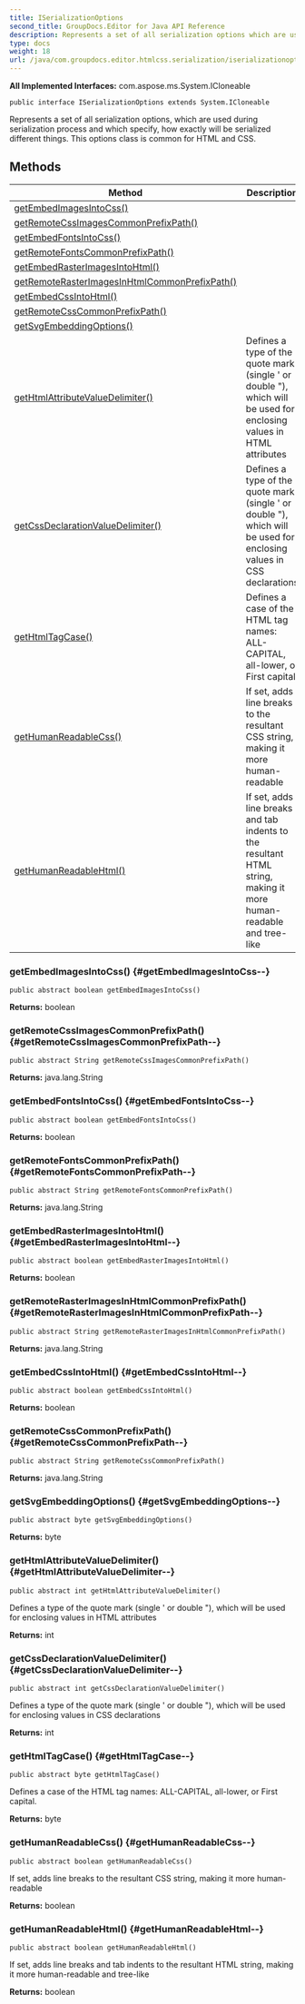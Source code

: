 ```yaml
---
title: ISerializationOptions
second_title: GroupDocs.Editor for Java API Reference
description: Represents a set of all serialization options which are used during serialization process and which specify how exactly will be serialized different things.
type: docs
weight: 18
url: /java/com.groupdocs.editor.htmlcss.serialization/iserializationoptions/
---
```

**All Implemented Interfaces:**
com.aspose.ms.System.ICloneable
```
public interface ISerializationOptions extends System.ICloneable
```

Represents a set of all serialization options, which are used during serialization process and which specify, how exactly will be serialized different things. This options class is common for HTML and CSS.
## Methods

| Method | Description |
| --- | --- |
| [getEmbedImagesIntoCss()](#getEmbedImagesIntoCss--) |  |
| [getRemoteCssImagesCommonPrefixPath()](#getRemoteCssImagesCommonPrefixPath--) |  |
| [getEmbedFontsIntoCss()](#getEmbedFontsIntoCss--) |  |
| [getRemoteFontsCommonPrefixPath()](#getRemoteFontsCommonPrefixPath--) |  |
| [getEmbedRasterImagesIntoHtml()](#getEmbedRasterImagesIntoHtml--) |  |
| [getRemoteRasterImagesInHtmlCommonPrefixPath()](#getRemoteRasterImagesInHtmlCommonPrefixPath--) |  |
| [getEmbedCssIntoHtml()](#getEmbedCssIntoHtml--) |  |
| [getRemoteCssCommonPrefixPath()](#getRemoteCssCommonPrefixPath--) |  |
| [getSvgEmbeddingOptions()](#getSvgEmbeddingOptions--) |  |
| [getHtmlAttributeValueDelimiter()](#getHtmlAttributeValueDelimiter--) | Defines a type of the quote mark (single ' or double "), which will be used for enclosing values in HTML attributes |
| [getCssDeclarationValueDelimiter()](#getCssDeclarationValueDelimiter--) | Defines a type of the quote mark (single ' or double "), which will be used for enclosing values in CSS declarations |
| [getHtmlTagCase()](#getHtmlTagCase--) | Defines a case of the HTML tag names: ALL-CAPITAL, all-lower, or First capital. |
| [getHumanReadableCss()](#getHumanReadableCss--) | If set, adds line breaks to the resultant CSS string, making it more human-readable |
| [getHumanReadableHtml()](#getHumanReadableHtml--) | If set, adds line breaks and tab indents to the resultant HTML string, making it more human-readable and tree-like |
### getEmbedImagesIntoCss() {#getEmbedImagesIntoCss--}
```
public abstract boolean getEmbedImagesIntoCss()
```




**Returns:**
boolean
### getRemoteCssImagesCommonPrefixPath() {#getRemoteCssImagesCommonPrefixPath--}
```
public abstract String getRemoteCssImagesCommonPrefixPath()
```




**Returns:**
java.lang.String
### getEmbedFontsIntoCss() {#getEmbedFontsIntoCss--}
```
public abstract boolean getEmbedFontsIntoCss()
```




**Returns:**
boolean
### getRemoteFontsCommonPrefixPath() {#getRemoteFontsCommonPrefixPath--}
```
public abstract String getRemoteFontsCommonPrefixPath()
```




**Returns:**
java.lang.String
### getEmbedRasterImagesIntoHtml() {#getEmbedRasterImagesIntoHtml--}
```
public abstract boolean getEmbedRasterImagesIntoHtml()
```




**Returns:**
boolean
### getRemoteRasterImagesInHtmlCommonPrefixPath() {#getRemoteRasterImagesInHtmlCommonPrefixPath--}
```
public abstract String getRemoteRasterImagesInHtmlCommonPrefixPath()
```




**Returns:**
java.lang.String
### getEmbedCssIntoHtml() {#getEmbedCssIntoHtml--}
```
public abstract boolean getEmbedCssIntoHtml()
```




**Returns:**
boolean
### getRemoteCssCommonPrefixPath() {#getRemoteCssCommonPrefixPath--}
```
public abstract String getRemoteCssCommonPrefixPath()
```




**Returns:**
java.lang.String
### getSvgEmbeddingOptions() {#getSvgEmbeddingOptions--}
```
public abstract byte getSvgEmbeddingOptions()
```




**Returns:**
byte
### getHtmlAttributeValueDelimiter() {#getHtmlAttributeValueDelimiter--}
```
public abstract int getHtmlAttributeValueDelimiter()
```


Defines a type of the quote mark (single ' or double "), which will be used for enclosing values in HTML attributes

**Returns:**
int
### getCssDeclarationValueDelimiter() {#getCssDeclarationValueDelimiter--}
```
public abstract int getCssDeclarationValueDelimiter()
```


Defines a type of the quote mark (single ' or double "), which will be used for enclosing values in CSS declarations

**Returns:**
int
### getHtmlTagCase() {#getHtmlTagCase--}
```
public abstract byte getHtmlTagCase()
```


Defines a case of the HTML tag names: ALL-CAPITAL, all-lower, or First capital.

**Returns:**
byte
### getHumanReadableCss() {#getHumanReadableCss--}
```
public abstract boolean getHumanReadableCss()
```


If set, adds line breaks to the resultant CSS string, making it more human-readable

**Returns:**
boolean
### getHumanReadableHtml() {#getHumanReadableHtml--}
```
public abstract boolean getHumanReadableHtml()
```


If set, adds line breaks and tab indents to the resultant HTML string, making it more human-readable and tree-like

**Returns:**
boolean
